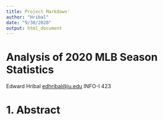 ```yaml
---
title: Project Markdown'
author: "Hribal"
date: "9/30/2020"
output: html_document
---
```


# Analysis of 2020 MLB Season Statistics 

Edward Hribal
edhribal@iu.edu
INFO-I 423

# 1. Abstract